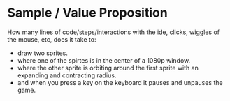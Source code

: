 
# Sample / Value Proposition

How many lines of code/steps/interactions with the ide, clicks, wiggles of the mouse, etc, does it take to:

- draw two sprites. 
- where one of the spirtes is in the center of a 1080p window. 
- where the other sprite is orbiting around the first sprite with an expanding and contracting radius. 
- and when you press a key on the keyboard it pauses and unpauses the game.